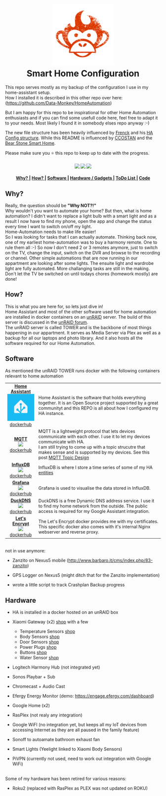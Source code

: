 <h1 align="center">
  <img src="https://raw.githubusercontent.com/Data-Monkey/data-monkey.github.io/master/images/datamonkey.png" alt="DataMonkey Smart Home" width="200"> <br>
  Smart Home Configuration
</h1>

This repo serves mostly as my backup of the configuration I use in my home-assistant setup.<br>
How I installed it is described in this other repo over here: (https://github.com/Data-Monkey/HomeAutomation)

But I am happy for this repo to be inspirational for other Home Automation enthusiasts and if you can find some usefull code here, feel free to adapt it to your needs. Most likely I found it in somebody elses repo anyway :-)

The new file structure has been heavily influenced by [Frenck](https://github.com/frenck/) and his [HA Config structure](https://github.com/frenck/home-assistant-config). While this README is influenced by [CCOSTAN](https://github.com/CCOSTAN) and the [Bear Stone Smart Home](https://github.com/CCOSTAN/Home-AssistantConfig). 

Please make sure you :star: this repo to keep up to date with the progress.
<div align="center">
  <h4>
    <a href="https://github.com/Data-Monkey/Home-Assistant-Config/stargazers"><img src="https://img.shields.io/github/stars/Data-Monkey/Home-Assistant-Config.svg?style=plasticr"></a>
    <a href="https://github.com/Data-Monkey/Home-Assistant-Config/commits/master"><img src="https://img.shields.io/github/last-commit/Data-Monkey/Home-Assistant-Config.svg?style=plasticr"></a>
    <a href="https://travis-ci.org/Data-Monkey/Home-Assistant-Config"><img src="https://travis-ci.org/Data-Monkey/Home-Assistant-Config.svg?branch=master"></a>
  </h4>
</div>
<div align="center" font-color=orange><a name="menu"></a>
  <h4>
    <a href="https://github.com/Data-Monkey/Home-Assistant-Config#why">
      Why?
    </a>
    <span> | </span>
    <a href="https://github.com/Data-Monkey/Home-Assistant-Config#how">
      How?
    </a>
    <span> | </span>
    <a href="https://github.com/Data-Monkey/Home-Assistant-Config#software">
      Software
    </a>    
    <span> | </span>
    <a href="https://github.com/Data-Monkey/Home-Assistant-Config#hardware">
      Hardware / Gadgets
    </a>    
    <span> | </span>
    <a href="https://github.com/Data-Monkey/Home-Assistant-Config/issues">
      ToDo List
    </a>
    <span> | </span>
    <a href="https://github.com/Data-Monkey/Home-Assistant-Config/tree/master/config">
      Code
    </a>
  </h4>
</div>

<h2>Why?</h2>
Really, the question should be <b>"Why NOT?!"</b> <br>
Why wouldn't you want to automate your home? 
But then, what is home automation? I didn't want to replace a light bulb with a smart light and as a result I now have to find my phone, open the app and change the status every time I want to switch on/off my light.<br>
Home-Automation needs to make life easier!<br>
So I was looking for tasks that I can actually automate. 
Thinking back now, one of my earliest home-automation was to buy a harmony remote. One to rule them all :-) So now I don't need 2 or 3 remotes anymore, just to switch on the TV, change the input, switch on the DVR and browse to the recording or channel. 
Other simple automations that are now running in our appartment are looking after some lights. The ensuite light and wardrobe light are fully automated.
More challanging tasks are still in the making. Don't let the TV be switched on until todays chores (homework mostly) are done!

<h2>How?</h2>
This is what you are here for, so lets just dive in!<br>
Home Assistant and most of the other software used for home automation are installed in docker containers on an <a href="https://unraid.net/">unRAID</a> server. The build of this server is discussed in the <a href="https://forums.lime-technology.com/topic/30331-first-unraid-build-h87i-plus-lian-li-pc-q25/">unRAID forum</a>. <br>
The unRAID server is called TOWER and is the backbone of most things happening in our appartment. It serves as Media Server via Plex as well as a backup for all our laptops and photo library. And it also hosts all the software required for our Home Automation.

<h2>Software</h2>
As mentioned the unRAID TOWER runs docker with the following containers relevant to home automation

<table align="center" border="0">
<tr>
  <td align="center" width=20%>
    <a href="https://home-assistant.io">
      <b>Home Assistant</b><br>
      <img src="https://raw.githubusercontent.com/balloob/unraid-docker-templates/master/balloob/home-assistant-icon.png" width=100>
    </a>
    <a href="https://registry.hub.docker.com/u/homeassistant/home-assistant/">dockerhub</a>
  </td>
  <td>
    Home Assistant is the software that holds everything together. It is an Open Source project supported by a great communityt and this REPO is all about how I configured my HA instance.
  </td>
  </tr><tr>
  <td align="center">
    <a href="http://mqtt.org/">
    <b>MQTT</b><br>
    <img src="http://i.imgur.com/Cc9Jkcr.png" width=100>
    </a>
    <a href="https://hub.docker.com/u/spants/mqtt/">dockerhub</a>    
  </td>
    <td>
      MQTT is a lightweight protocol that lets devices communicate with each other. 
      I use it to let my devices communicate with HA. <br>
      I am still trying to come up with a topic strucutre that makes sense and is supported by my devices. 
      See this post <a href="https://community.home-assistant.io/t/mqtt-topic-design/69687">MQTT Topic Design</a>
    </td>
  </tr><tr>  
  <td align="center">
    <a href="https://www.influxdata.com/time-series-platform/influxdb/">
      <b>InfluxDB</b><br>
      <img src="https://raw.githubusercontent.com/pootzko/InfluxData.Net/master/nuget-icon.png" width=100>
    </a>
    <a href="https://hub.docker.com/_/influxdb/">dockerhub</a>
  </td>
  <td>
    InfluxDB is where I store a time series of some of my HA <a href="https://github.com/Data-Monkey/Home-Assistant-Config/blob/master/config/packages/influxdb.yaml">entities</a>
  </td>
</tr><tr>
  <td align="center">
    <a href="http://www.grafana.org">
    <b>Grafana</b><br>
    <img src="https://github.com/atribe/unRAID-docker/raw/master/icons/grafana.png" width=100>
    </a>
    <a href="https://hub.docker.com/r/grafana/grafana/">dockerhub</a>
  </td>
    <td>
      Grafana is used to visualise the data stored in InfluxDB.
    </td>
  </tr><tr> 
  <td align="center">
    <a href="http://www.duckdns.org">
    <b>DuckDNS</b><br>
    <img src="https://raw.githubusercontent.com/linuxserver/docker-templates/master/linuxserver.io/img/duckdns.png" width=100>
    </a>
    <a href="https://hub.docker.com/r/linuxserver/duckdns/">dockerhub</a>
  </td>
    <td>
      DuckDNS is a free Dynamic DNS address service. 
      I use it to find my home network from the outside. The public access is required for my Google Assistant integration.
    </td>
  </tr><tr> 
  <td align="center">
    <a href="https://letsencrypt.org/">
    <b>Let's Encrypt</b><br>
    <img src="https://raw.githubusercontent.com/linuxserver/docker-templates/master/linuxserver.io/img/letsencrypt.png" width=100>
    </a>
    <a href="https://hub.docker.com/r/linuxserver/letsencrypt/">dockerhub</a>
  </td>
    <td>
      The Let's Encrypt docker provides me with my certificates.<br>
      This specific docker also comes with it's internal Nginx webserver and reverse proxy.
    </td>
  </tr><tr>
</table>

<br>
not in use anymore:
<br>

- Zanzito on Nexus5 mobile (http://www.barbaro.it/cms/index.php/83-zanzito)

- GPS Logger on Nexus5  (might ditch that for the Zanzito implementation)

- wrote a little script to track Crashplan Backup progress

<h2>Hardware</h2>

- HA is installed in a docker hosted on an unRAID box

- Xiaomi Gateway (x2)             [shop](https://www.gearbest.com/living-appliances/pp_344667.html?wid=21)
  with a few
  - Temperature Sensors           [shop](https://www.gearbest.com/living-appliances/pp_344665.html?wid=21)
  - Body Sensors                  [shop](https://www.gearbest.com/smart-light-bulb/pp_257678.html?wid=21)
  - Door Sensors                  [shop](https://www.gearbest.com/smart-light-bulb/pp_257677.html?wid=21)
  - Power Plugs                   [shop](https://www.gearbest.com/living-appliances/pp_344666.html)
  - Buttons                       [shop](https://www.gearbest.com/smart-light-bulb/pp_257679.html)
  - Water Sensor                  [shop](https://www.gearbest.com/home-smart-improvements/pp_668897.html)

- Logitech Harmony Hub (not integrated yet)

- Sonos Playbar + Sub

- Chromecast + Audio Cast

- Efergy Energy Monitor           (demo: https://engage.efergy.com/dashboard)

- Google Home (x2) 

- RasPlex (not realy any integration)

- Google WiFI (no integration yet, but keeps all my IoT devices from accessing Internet as they are all paused in the family feature)

- Sonoff to autoamate bathroom exhaust fan

- Smart Lights (Yeelight linked to Xiaomi Body Sensors)

- PiVPN (currently not used, need to work out integration with Google WiFi)

<br>
Some of my hardware has been retired for various reasons:

- Roku2  (replaced with RasPlex as PLEX was not updated on ROKU)

